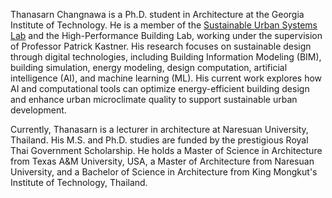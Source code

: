 Thanasarn Changnawa is a Ph.D. student in Architecture at the Georgia Institute of Technology. He is a member of the [Sustainable Urban Systems Lab](https://sustainableurbansystems.com/) and the High-Performance Building Lab, working under the supervision of Professor Patrick Kastner. His research focuses on sustainable design through digital technologies, including Building Information Modeling (BIM), building simulation, energy modeling, design computation, artificial intelligence (AI), and machine learning (ML). His current work explores how AI and computational tools can optimize energy-efficient building design and enhance urban microclimate quality to support sustainable urban development.

Currently, Thanasarn is a lecturer in architecture at Naresuan University, Thailand. His M.S. and Ph.D. studies are funded by the prestigious Royal Thai Government Scholarship. He holds a Master of Science in Architecture from Texas A&M University, USA, a Master of Architecture from Naresuan University, and a Bachelor of Science in Architecture from King Mongkut's Institute of Technology, Thailand.



<!--
**Thanasarn-Changnawa/Thanasarn-Changnawa** is a ✨ _special_ ✨ repository because its `README.md` (this file) appears on your GitHub profile.

Here are some ideas to get you started:

- 🔭 I’m currently working on ...
- 🌱 I’m currently learning ...
- 👯 I’m looking to collaborate on ...
- 🤔 I’m looking for help with ...
- 💬 Ask me about ...
- 📫 How to reach me: ...
- 😄 Pronouns: ...
- ⚡ Fun fact: ...
-->
